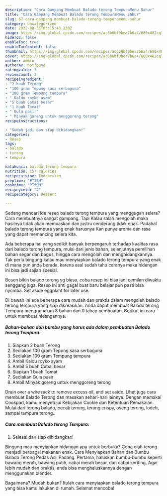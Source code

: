 ```yaml
---
description: "Cara Gampang Membuat Balado terong TempuraMenu Sahur"
title: "Cara Gampang Membuat Balado terong TempuraMenu Sahur"
slug: 67-cara-gampang-membuat-balado-terong-tempuramenu-sahur
category: Uncategorized
date: 2022-08-31T03:15:43.230Z
image: https://img-global.cpcdn.com/recipes/ac6b6bf0bea7b6a4/680x482cq70/balado-terong-tempura-foto-resep-utama.jpg
hideToc: false
enableToc: true
enableTocContent: false
thumbnail: https://img-global.cpcdn.com/recipes/ac6b6bf0bea7b6a4/680x482cq70/balado-terong-tempura-foto-resep-utama.jpg
cover: https://img-global.cpcdn.com/recipes/ac6b6bf0bea7b6a4/680x482cq70/balado-terong-tempura-foto-resep-utama.jpg
author: Admin
authorAv: notfound
ratingvalue: 3
reviewcount: 3
recipeingredient:
- "2 buah Terong"
- "100 gram Tepung sasa serbaguna"
- "100 gram Tempung tempura"
- " Kaldu royko ayam"
- "5 buah Cabai besar"
- "1 buah Tomat"
- " Gula pasir"
- " Minyak goreng untuk menggoreng terong"
recipeinstructions:

- "Sudah jadi dan siap dihidangkan!"
categories:
- Resep
tags:
- balado
- terong
- tempura

katakunci: balado terong tempura 
nutrition: 157 calories
recipecuisine: Indonesian
preptime: "PT35M"
cooktime: "PT59M"
recipeyield: "2"
recipecategory: Dessert

---
```



Sedang mencari ide resep balado terong tempura yang menggugah selera? Cara membuatnya sangat gampang. Tapi Kalau salah mengolah maka hasilnya tidak akan memuaskan dan justru cenderung tidak enak. Padahal balado terong tempura yang enak harusnya Kan punya aroma dan rasa yang dapat memancing selera kita.


Ada beberapa hal yang sedikit banyak berpengaruh terhadap kualitas rasa dari balado terong tempura, mulai dari jenis bahan, selanjutnya pemilihan bahan segar dan bagus, hingga cara mengolah dan menghidangkannya. Tak perlu bingung kalau mau menyiapkan balado terong tempura yang enak di mana pun anda berada, karena asal sudah tahu caranya maka hidangan ini bisa jadi sajian spesial.

Bosen bikin balado terong yg biasa, coba resep ini bisa jadi cemilan diwaktu senggang juga. Resep ini anti gagal buat baru belajar pun pasti bisa nyomba. Set aside eggplant for later use.


Di bawah ini ada beberapa cara mudah dan praktis dalam mengolah balado terong tempura yang siap dikreasikan. Anda dapat membuat Balado terong Tempura menggunakan 8 bahan dan 0 tahap pembuatan. Berikut ini cara untuk membuat hidangannya.

<!--inarticleads1-->

##### Bahan-bahan dan bumbu yang harus ada dalam pembuatan Balado terong Tempura:

1. Siapkan 2 buah Terong
1. Sediakan 100 gram Tepung sasa serbaguna
1. Sediakan 100 gram Tempung tempura
1. Ambil  Kaldu royko ayam
1. Ambil 5 buah Cabai besar
1. Siapkan 1 buah Tomat
1. Sediakan  Gula pasir
1. Ambil  Minyak goreng untuk menggoreng terong


Drain over a wire rack to remove excess oil, and set aside. Lihat juga cara membuat Balado Terong dan masakan sehari-hari lainnya. Dengan memakai Cookpad, kamu menyetujui Kebijakan Cookie dan Ketentuan Pemakaian. Mulai dari terong balado, pecak terong, terong crispy, oseng terong, lodeh, sampai tempura terong.. 

<!--inarticleads2-->

##### Cara membuat Balado terong Tempura:


1. Selesai dan siap dihidangkan!

Bingung mau menyiapkan hidangan apa untuk berbuka? Coba olah terong menjadi berbagai makanan enak. Cara Menyiapkan Bahan dan Bumbu Balado Terong Pedas Asli Padang. Pertama, haluskan bumbu-bumbu seperti bawang merah, bawang putih, cabai merah besar, dan cabai keriting. Agar lebih mudah dan praktis, anda bisa menghaluskannya dengan menggunakan blender. 

Bagaimana? Mudah bukan? Itulah cara menyiapkan balado terong tempura yang bisa kamu lakukan di rumah. Selamat mencoba!
